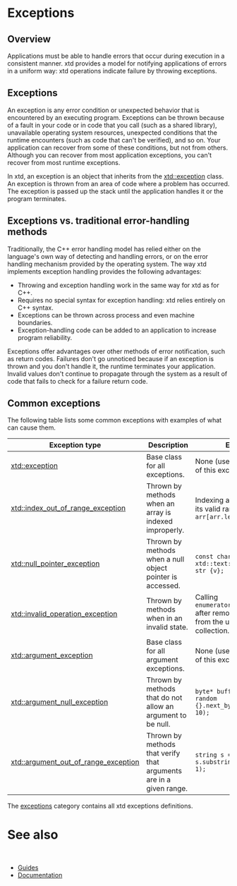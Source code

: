 # Exceptions

## Overview

Applications must be able to handle errors that occur during execution in a consistent manner. 
xtd provides a model for notifying applications of errors in a uniform way: xtd operations indicate failure by throwing exceptions.

## Exceptions

An exception is any error condition or unexpected behavior that is encountered by an executing program.
Exceptions can be thrown because of a fault in your code or in code that you call (such as a shared library), unavailable operating system resources, unexpected conditions that the runtime encounters (such as code that can't be verified), and so on.
Your application can recover from some of these conditions, but not from others. Although you can recover from most application exceptions, you can't recover from most runtime exceptions.

In xtd, an exception is an object that inherits from the [xtd::exception](https://gammasoft71.github.io/xtd/reference_guides/latest/classxtd_1_1exception.html) class. 
An exception is thrown from an area of code where a problem has occurred. The exception is passed up the stack until the application handles it or the program terminates.

## Exceptions vs. traditional error-handling methods

Traditionally, the C++ error handling model has relied either on the language's own way of detecting and handling errors, or on the error handling mechanism provided by the operating system.
The way xtd implements exception handling provides the following advantages:

* Throwing and exception handling work in the same way for xtd as for C++.
* Requires no special syntax for exception handling: xtd relies entirely on C++ syntax.
* Exceptions can be thrown across process and even machine boundaries.
* Exception-handling code can be added to an application to increase program reliability.

Exceptions offer advantages over other methods of error notification, such as return codes.
Failures don't go unnoticed because if an exception is thrown and you don't handle it, the runtime terminates your application.
Invalid values don't continue to propagate through the system as a result of code that fails to check for a failure return code.

## Common exceptions

The following table lists some common exceptions with examples of what can cause them.

| Exception type                                                                                                                                         | Description                                                        | Example                                                                                 |
| ------------------------------------------------------------------------------------------------------------------------------------------------------ | ------------------------------------------------------------------ | --------------------------------------------------------------------------------------- |
| [xtd::exception](https://gammasoft71.github.io/xtd/reference_guides/latest/classxtd_1_1exception.html)                                                 | Base class for all exceptions.                                     | None (use a derived class of this exception).                                           |
| [xtd::index_out_of_range_exception](https://gammasoft71.github.io/xtd/reference_guides/latest/classxtd_1_1index__out__of__range__exception.html)       | Thrown by methods when an array is indexed improperly.             | Indexing an array outside its valid range: `arr[arr.length() + 1]`                      |
| [xtd::null_pointer_exception](https://gammasoft71.github.io/xtd/reference_guides/latest/classxtd_1_1null__pointer__exception.html)                     | Thrown by methods when a null object pointer is accessed.          | `const char* ptr = null; xtd::text::string_builder str {v};`                            |
| [xtd::invalid_operation_exception](https://gammasoft71.github.io/xtd/reference_guides/latest/classxtd_1_1invalid__operation__exception.html)           | Thrown by methods when in an invalid state.                        | Calling `enumerator.move_next()` after removing an item from the underlying collection. |
| [xtd::argument_exception](https://gammasoft71.github.io/xtd/reference_guides/latest/classxtd_1_1argument__exception.html)                              | Base class for all argument exceptions.                            | None (use a derived class of this exception).                                           |
| [xtd::argument_null_exception](https://gammasoft71.github.io/xtd/reference_guides/latest/classxtd_1_1argument__null__exception.html)                   | Thrown by methods that do not allow an argument to be null.        | `byte* buffer = null; random {}.next_bytes(buffer, 10);`                                |
| [xtd::argument_out_of_range_exception](https://gammasoft71.github.io/xtd/reference_guides/latest/classxtd_1_1argument__out__of__range__exception.html) | Thrown by methods that verify that arguments are in a given range. | `string s = "string"; s.substring(s.length() + 1);`                                     |

The [exceptions](https://gammasoft71.github.io/xtd/reference_guides/latest/group__exceptions.html) category contains all xtd exceptions definitions.

# See also
​
* [Guides](/docs/documentation/Guides)
* [Documentation](/docs/documentation)

[//]: # (https://learn.microsoft.com/en-us/dotnet/standard/base-types/type-conversion)
